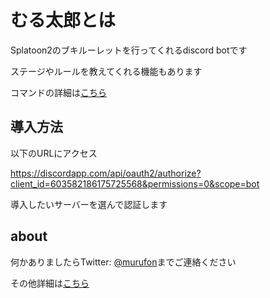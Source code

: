 # むる太郎とは
Splatoon2のブキルーレットを行ってくれるdiscord botです

ステージやルールを教えてくれる機能もあります

コマンドの詳細は[こちら](./command)
## 導入方法


以下のURLにアクセス

<a href="https://discordapp.com/api/oauth2/authorize?client_id=603582186175725568&permissions=0&scope=bot" target="_blank">https://discordapp.com/api/oauth2/authorize?client_id=603582186175725568&permissions=0&scope=bot</a>

導入したいサーバーを選んで認証します

## about
何かありましたらTwitter: <a href="https://twitter.com/murufon" target="_blank">@murufon</a>までご連絡ください

その他詳細は[こちら](./about)